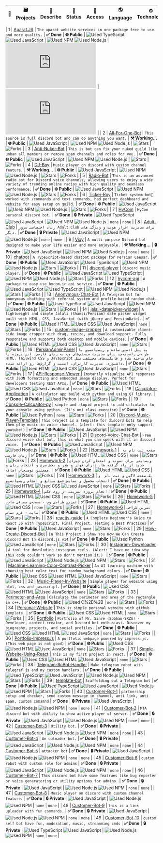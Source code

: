 | 🔢 | 🗃 Projects | 📖 Describe | 📡 Status | 🔐 Access | 🌎 Language | ⚙️ Technology | ⭐ Stars | 🖨 Forks |
| ----------- | ----------- | ----------- | ----------- | ----------- | ----------- | ----------- | ----------- | ----------- |

| 1 | [Aparat.JS](https://github.com/aparatjs/aparat.js) | `The aparat website services in one package free to use and more quality.` | **✅ Done** | **🌐 Public** | ![Used TypeScript](images/typescript.svg) ![Used JavaScript](images/javascript.svg) | ![Used NPM](images/npm.svg) ![Used Node.js](images/node.js.svg) | ![Stars](https://img.shields.io/github/stars/aparatjs/Aparat.JS?style=flat-square) | ![Forks](https://img.shields.io/github/forks/aparatjs/Aparat.JS?style=flat-square) |
| 2 | [All-For-One-Bot](https://github.com/Persian-Caesar/All-For-One-Bot) | `This source is full discord bot and can do anything you want.` | **⚒ Working...** | **🌐 Public** | ![Used JavaScript](images/javascript.svg) | ![Used NPM](images/npm.svg) ![Used Node.js](images/node.js.svg) | ![Stars](https://img.shields.io/github/stars/Persian-Caesar/All-For-One-Bot?style=flat-square) | ![Forks](https://img.shields.io/github/forks/Persian-Caesar/All-For-One-Bot?style=flat-square) |
| 3 | [Anti-Nuker-Bot](https://github.com/Persian-Caesar/Anti-Nuker-Bot) | `This is bot can fix your nuked guild like unban all members or remove spam channels and roles for you.` | **✅ Done** | **🌐 Public** | ![Used JavaScript](images/javascript.svg) | ![Used NPM](images/npm.svg) ![Used Node.js](images/node.js.svg) | ![Stars](https://img.shields.io/github/stars/Persian-Caesar/Anti-Nuker-Bot?style=flat-square) | ![Forks](https://img.shields.io/github/forks/Persian-Caesar/Anti-Nuker-Bot?style=flat-square) |
| 4 | [DJ-Boy](https://github.com/Persian-Caesar/DJ-Boy) | `Music player on discord with custom channel feature.` | **⚒ Working...** | **🌐 Public** | ![Used JavaScript](images/javascript.svg) | ![Used NPM](images/npm.svg) ![Used Node.js](images/node.js.svg) | ![Stars](https://img.shields.io/github/stars/Persian-Caesar/DJ-Boy?style=flat-square) | ![Forks](https://img.shields.io/github/forks/Persian-Caesar/DJ-Boy?style=flat-square) |
| 5 | [Radio-Bot](https://github.com/Persian-Caesar/Radio-Bot) | `This is an advanced radio bot for Discord voice channels, allowing users to enjoy a wide variety of trending online radios with high quality and seamless performance.` | **✅ Done** | **🌐 Public** | ![Used JavaScript](images/javascript.svg) | ![Used NPM](images/npm.svg) ![Used Node.js](images/node.js.svg) | ![Stars](https://img.shields.io/github/stars/Persian-Caesar/Radio-Bot?style=flat-square) | ![Forks](https://img.shields.io/github/forks/Persian-Caesar/Radio-Bot?style=flat-square) |
| 6 | [Ticker-Boy](https://github.com/Persian-Caesar/Ticker-Boy) | `Ticket system bot🎫 worked with /commands and text commands, had perfect dashboard and website for easy setup on guild.` | **✅ Done** | **🌐 Public** | ![Used JavaScript](images/javascript.svg) | ![Used NPM](images/npm.svg) ![Used Node.js](images/node.js.svg) | ![Stars](https://img.shields.io/github/stars/Persian-Caesar/Ticker-Boy?style=flat-square) | ![Forks](https://img.shields.io/github/forks/Persian-Caesar/Ticker-Boy?style=flat-square) |
| 7 | [HyCom](https://github.com/Persian-Caesar/HyCom) | `HyCom personal discord bot.` | **✅ Done** | **🔒 Private** | ![Used TypeScript](images/typescript.svg) ![Used JavaScript](images/javascript.svg) | ![Used NPM](images/npm.svg) ![Used Node.js](images/node.js.svg) | `none` | `none` |
| 8 | [Adult-Club](https://github.com/Persian-Caesar/Adult-Club) | `ربات اختصاصی سرور Adult Club برای مدیریت احراز هویت و ویژگی های دیگر.` | **✅ Done** | **🔒 Private** | ![Used JavaScript](images/javascript.svg) | ![Used NPM](images/npm.svg) ![Used Node.js](images/node.js.svg) | `none` | `none` |
| 9 | [Vixy](https://github.com/Persian-Caesar/Vixy) | `A multi-purpose Discord bot designed to make your life easier and more enjoyable.` | **⚒ Working...** | **🔒 Private** | ![Used JavaScript](images/javascript.svg) | ![Used NPM](images/npm.svg) ![Used Node.js](images/node.js.svg) | `none` | `none` |
| 10 | [chatbot](https://github.com/Persian-Caesar/chatbot) | `A TypeScript-based chatbot package for Persian Caesar.` | **✅ Done** | **🌐 Public** | ![Used JavaScript](images/javascript.svg) ![Used TypeScript](images/typescript.svg) | ![Used NPM](images/npm.svg) ![Used Node.js](images/node.js.svg) | ![Stars](https://img.shields.io/github/stars/Persian-Caesar/chatbot?style=flat-square) | ![Forks](https://img.shields.io/github/forks/Persian-Caesar/chatbot?style=flat-square) |
| 11 | [discord-player](https://github.com/Persian-Caesar/discord-player) | `Discord music player.` | **✅ Done** | **🌐 Public** | ![Used JavaScript](images/javascript.svg) ![Used TypeScript](images/typescript.svg) | ![Used NPM](images/npm.svg) ![Used Node.js](images/node.js.svg) | ![Stars](https://img.shields.io/github/stars/Persian-Caesar/discord-player?style=flat-square) | ![Forks](https://img.shields.io/github/forks/Persian-Caesar/discord-player?style=flat-square) |
| 12 | [hycom-api](https://github.com/Persian-Caesar/hycom-api) | `A package to easy use hycom.ir api service.` | **✅ Done** | **🌐 Public** | ![Used JavaScript](images/javascript.svg) ![Used TypeScript](images/typescript.svg) | ![Used NPM](images/npm.svg) ![Used Node.js](images/node.js.svg) | ![Stars](https://img.shields.io/github/stars/Persian-Caesar/hycom-api?style=flat-square) | ![Forks](https://img.shields.io/github/forks/Persian-Caesar/hycom-api?style=flat-square) |
| 13 | [Anonymous-Chat-Bot](https://github.com/Sobhan-SRZA/Anonymous-Chat-Bot) | `A Telegram bot for anonymous chatting with referral system and profile-based random chat.` | **✅ Done** | **🌐 Public** | ![Used TypeScript](images/typescript.svg) ![Used JavaScript](images/javascript.svg) | ![Used NPM](images/npm.svg) ![Used Node.js](images/node.js.svg) | ![Stars](https://img.shields.io/github/stars/Sobhan-SRZA/Anonymous-Chat-Bot?style=flat-square) | ![Forks](https://img.shields.io/github/forks/Sobhan-SRZA/Anonymous-Chat-Bot?style=flat-square) |
| 14 | [jalali-datepicker-widget](https://github.com/Sobhan-SRZA/jalali-datepicker-widget) | `A lightweight and simple Jalali (Shamsi/Persian) date picker widget built with HTML, CSS, JavaScript (with jQuery and PersianDate).` | **✅ Done** | **🌐 Public** | ![Used HTML](images/html.svg) ![Used CSS](images/css.svg) ![Used JavaScript](images/javascript.svg) | `none` | ![Stars](https://img.shields.io/github/stars/Sobhan-SRZA/jalali-datepicker-widget?style=flat-square) | ![Forks](https://img.shields.io/github/forks/Sobhan-SRZA/jalali-datepicker-widget?style=flat-square) |
| 15 | [custom-image-cropper](https://github.com/Sobhan-SRZA/custom-image-cropper) | `A customizable client-side image cropper with drag, resize, and download support. Fully responsive and supports both desktop and mobile devices.` | **✅ Done** | **🌐 Public** | ![Used HTML](images/html.svg) ![Used CSS](images/css.svg) ![Used JavaScript](images/javascript.svg) | `none` | ![Stars](https://img.shields.io/github/stars/Sobhan-SRZA/custom-image-cropper?style=flat-square) | ![Forks](https://img.shields.io/github/forks/Sobhan-SRZA/custom-image-cropper?style=flat-square) |
| 16 | [PersianAdminPanel](https://github.com/Sobhan-SRZA/PersianAdminPanel) | `یه پنل ادمین ساده و ریسپانسیو با طراحی راست‌به‌چپ برای مدیریت سیستم‌های وب به زبان فارسی. این پروژه با HTML، Tailwind CSS و JavaScript خام ساخته شده و قابلیت‌های مختلفی مثل داشبورد، مدیریت کاربران، امنیت و گزارش‌ها رو ارائه می‌ده.` | **✅ Done** | **🌐 Public** | ![Used HTML](images/html.svg) ![Used CSS](images/css.svg) ![Used JavaScript](images/javascript.svg) | `none` | ![Stars](https://img.shields.io/github/stars/Sobhan-SRZA/PersianAdminPanel?style=flat-square) | ![Forks](https://img.shields.io/github/forks/Sobhan-SRZA/PersianAdminPanel?style=flat-square) |
| 17 | [API-Response-Viewer](https://github.com/Sobhan-SRZA/API-Response-Viewer) | `Instantly visualize API responses with JSON formatting and embedded image display. Perfect for developers testing REST APIs.` | **✅ Done** | **🌐 Public** | ![Used HTML](images/html.svg) ![Used CSS](images/css.svg) ![Used JavaScript](images/javascript.svg) | `none` | ![Stars](https://img.shields.io/github/stars/Sobhan-SRZA/API-Response-Viewer?style=flat-square) | ![Forks](https://img.shields.io/github/forks/Sobhan-SRZA/API-Response-Viewer?style=flat-square) |
| 18 | [Calculator-Application](https://github.com/Sobhan-SRZA/Calculator-Application) | `A calculator app build with python and using QT library.` | **✅ Done** | **🌐 Public** | ![Used Python](images/python.svg) | `none` | ![Stars](https://img.shields.io/github/stars/Sobhan-SRZA/Calculator-Application?style=flat-square) | ![Forks](https://img.shields.io/github/forks/Sobhan-SRZA/Calculator-Application?style=flat-square) |
| 19 | [Console-Calcualtor-py](https://github.com/Sobhan-SRZA/Console-Calcualtor-py) | `simple and stupid project to add calculator to your console using python. (It's uni class exercise)` | **✅ Done** | **🌐 Public** | ![Used Python](images/python.svg) | `none` | ![Stars](https://img.shields.io/github/stars/Sobhan-SRZA/Console-Calcualtor-py?style=flat-square) | ![Forks](https://img.shields.io/github/forks/Sobhan-SRZA/Console-Calcualtor-py?style=flat-square) |
| 20 | [Discord-Music-Player-Template](https://github.com/Sobhan-SRZA/Discord-Music-Player-Template) | `This project is a template for discord bots to help them play music in voice channel. (alert: this template only support youtube!)` | **✅ Done** | **🌐 Public** | ![Used JavaScript](images/javascript.svg) | ![Used NPM](images/npm.svg) ![Used Node.js](images/node.js.svg) | ![Stars](https://img.shields.io/github/stars/Sobhan-SRZA/Discord-Music-Player-Template?style=flat-square) | ![Forks](https://img.shields.io/github/forks/Sobhan-SRZA/Discord-Music-Player-Template?style=flat-square) |
| 21 | [Discord-Voice-Chat-Bot](https://github.com/Sobhan-SRZA/Discord-Voice-Chat-Bot) | `Free discord voice chat bot, this is what you can speek with it in discord voice. ` | **✅ Done** | **🌐 Public** | ![Used JavaScript](images/javascript.svg) | ![Used NPM](images/npm.svg) ![Used Node.js](images/node.js.svg) | ![Stars](https://img.shields.io/github/stars/Sobhan-SRZA/Discord-Voice-Chat-Bot?style=flat-square) | ![Forks](https://img.shields.io/github/forks/Sobhan-SRZA/Discord-Voice-Chat-Bot?style=flat-square) |
| 22 | [Homework-1](https://github.com/Sobhan-SRZA/Homework-1) | ` صفحه ثبت نام به زبان فارسی` | **✅ Done** | **🌐 Public** | ![Used HTML](images/html.svg) ![Used CSS](images/css.svg) | `none` | ![Stars](https://img.shields.io/github/stars/Sobhan-SRZA/Homework-1?style=flat-square) | ![Forks](https://img.shields.io/github/forks/Sobhan-SRZA/Homework-1?style=flat-square) |
| 23 | [Homework-2](https://github.com/Sobhan-SRZA/Homework-2) | `وبسایتی برای نمونه و امتحان کردن چیزای جدید از یاد گرفته ها. دارای فوتر و هدر و بخش سرچ و انتخاب زبان و همچنین توضیحات اضافه.` | **✅ Done** | **🌐 Public** | ![Used HTML](images/html.svg) ![Used CSS](images/css.svg) | `none` | ![Stars](https://img.shields.io/github/stars/Sobhan-SRZA/Homework-2?style=flat-square) | ![Forks](https://img.shields.io/github/forks/Sobhan-SRZA/Homework-2?style=flat-square) |
| 24 | [Homework-3](https://github.com/Sobhan-SRZA/Homework-3) | `یک صفحه لاگین و ثبت نام  و انتخاب محصول و نمایش جمع مبالغ و انجام ریسپانسیو` | **✅ Done** | **🌐 Public** | ![Used HTML](images/html.svg) ![Used CSS](images/css.svg) ![Used JavaScript](images/javascript.svg) | `none` | ![Stars](https://img.shields.io/github/stars/Sobhan-SRZA/Homework-3?style=flat-square) | ![Forks](https://img.shields.io/github/forks/Sobhan-SRZA/Homework-3?style=flat-square) |
| 25 | [Homework-4](https://github.com/Sobhan-SRZA/Homework-4) | `انجام پروزه تمرینی از روی عکس` | **✅ Done** | **🌐 Public** | ![Used HTML](images/html.svg) ![Used CSS](images/css.svg) | `none` | ![Stars](https://img.shields.io/github/stars/Sobhan-SRZA/Homework-4?style=flat-square) | ![Forks](https://img.shields.io/github/forks/Sobhan-SRZA/Homework-4?style=flat-square) |
| 26 | [Homework-5](https://github.com/Sobhan-SRZA/Homework-5) | `تمرین طراحی وب - صفحه‌ی معرفی ساده` | **✅ Done** | **🌐 Public** | ![Used HTML](images/html.svg) ![Used CSS](images/css.svg) | `none` | ![Stars](https://img.shields.io/github/stars/Sobhan-SRZA/Homework-5?style=flat-square) | ![Forks](https://img.shields.io/github/forks/Sobhan-SRZA/Homework-5?style=flat-square) |
| 27 | [Homework-6](https://github.com/Sobhan-SRZA/Homework-6) | `تمرین طراحی سایت - فرم تماس` | **✅ Done** | **🌐 Public** | ![Used HTML](images/html.svg) ![Used CSS](images/css.svg) | `none` | ![Stars](https://img.shields.io/github/stars/Sobhan-SRZA/Homework-6?style=flat-square) | ![Forks](https://img.shields.io/github/forks/Sobhan-SRZA/Homework-6?style=flat-square) |
| 28 | [reactjs-guide](https://github.com/Sobhan-SRZA/reactjs-guide) | `A Complete Beginner's Guide to React JS with TypeScript, Final Project, Testing & Best Practices` | **✅ Done** | **🌐 Public** | ![Used JavaScript](images/javascript.svg) | `none` | ![Stars](https://img.shields.io/github/stars/Sobhan-SRZA/reactjs-guide?style=flat-square) | ![Forks](https://img.shields.io/github/forks/Sobhan-SRZA/reactjs-guide?style=flat-square) |
| 29 | [How-Create-Discord-Bot](https://github.com/Sobhan-SRZA/How-Create-Discord-Bot) | `In This Project I Show You How We Can Create Discord Bot In discord.js v14` | **✅ Done** | **🌐 Public** | ![Used Python](images/python.svg) ![Used JavaScript](images/javascript.svg) | `none` | ![Stars](https://img.shields.io/github/stars/Sobhan-SRZA/How-Create-Discord-Bot?style=flat-square) | ![Forks](https://img.shields.io/github/forks/Sobhan-SRZA/How-Create-Discord-Bot?style=flat-square) |
| 30 | [Instagram-Downloader](https://github.com/Sobhan-SRZA/Instagram-Downloader) | `A tool for downloding instagram reels. (Alert: I have no idea why this code couldn't work so don't mention it.) ` | **✅ Done** | **🌐 Public** | ![Used JavaScript](images/javascript.svg) | ![Used Node.js](images/node.js.svg) ![Used NPM](images/npm.svg) | ![Stars](https://img.shields.io/github/stars/Sobhan-SRZA/Instagram-Downloader?style=flat-square) | ![Forks](https://img.shields.io/github/forks/Sobhan-SRZA/Instagram-Downloader?style=flat-square) |
| 31 | [Machine-Learning-Color-Contrast-Picker](https://github.com/Sobhan-SRZA/Machine-Learning-Color-Contrast-Picker) | `An AI learning machine with choosing best color text for random background colors.` | **✅ Done** | **🌐 Public** | ![Used CSS](images/css.svg) ![Used HTML](images/html.svg) ![Used JavaScript](images/javascript.svg) | `none` | ![Stars](https://img.shields.io/github/stars/Sobhan-SRZA/Machine-Learning-Color-Contrast-Picker?style=flat-square) | ![Forks](https://img.shields.io/github/forks/Sobhan-SRZA/Machine-Learning-Color-Contrast-Picker?style=flat-square) |
| 32 | [Music-Player-In-Website](https://github.com/Sobhan-SRZA/Music-Player-In-Website) | `Simple player for website using html, css and javascript.` | **✅ Done** | **🌐 Public** | ![Used CSS](images/css.svg) ![Used HTML](images/html.svg) ![Used JavaScript](images/javascript.svg) | `none` | ![Stars](https://img.shields.io/github/stars/Sobhan-SRZA/Music-Player-In-Website?style=flat-square) | ![Forks](https://img.shields.io/github/forks/Sobhan-SRZA/Music-Player-In-Website?style=flat-square) |
| 33 | [Perimeter-and-Area](https://github.com/Sobhan-SRZA/Perimeter-and-Area) | `Calculate the perimeter and area of the rectangle in c++.` | **✅ Done** | **🌐 Public** | ![Used C%2B%2B](images/c%2b%2b.svg) | `none` | ![Stars](https://img.shields.io/github/stars/Sobhan-SRZA/Perimeter-and-Area?style=flat-square) | ![Forks](https://img.shields.io/github/forks/Sobhan-SRZA/Perimeter-and-Area?style=flat-square) |
| 34 | [Personal-Website](https://github.com/Sobhan-SRZA/Personal-Website) | `This is simple personal website with github template.` | **✅ Done** | **🌐 Public** | ![Used CSS](images/css.svg) ![Used HTML](images/html.svg) | `none` | ![Stars](https://img.shields.io/github/stars/Sobhan-SRZA/Personal-Website?style=flat-square) | ![Forks](https://img.shields.io/github/forks/Sobhan-SRZA/Personal-Website?style=flat-square) |
| 35 | [Portfolio](https://github.com/Sobhan-SRZA/Portfolio) | `Portfolio of Mr. Sinre (Sobhan-SRZA) - Developer, content creator, and Discord bot enthusiast. Discover my biography, projects, and social profiles.` | **✅ Done** | **🌐 Public** | ![Used CSS](images/css.svg) ![Used HTML](images/html.svg) ![Used JavaScript](images/javascript.svg) | `none` | ![Stars](https://img.shields.io/github/stars/Sobhan-SRZA/Portfolio?style=flat-square) | ![Forks](https://img.shields.io/github/forks/Sobhan-SRZA/Portfolio?style=flat-square) |
| 36 | [Portfolio-ImpressJs](https://github.com/Sobhan-SRZA/Portfolio-ImpressJs) | `A portfolio webpage powered by impress.js. (This web page is not good)` | **✅ Done** | **🌐 Public** | ![Used CSS](images/css.svg) ![Used HTML](images/html.svg) ![Used JavaScript](images/javascript.svg) | `none` | ![Stars](https://img.shields.io/github/stars/Sobhan-SRZA/Portfolio-ImpressJs?style=flat-square) | ![Forks](https://img.shields.io/github/forks/Sobhan-SRZA/Portfolio-ImpressJs?style=flat-square) |
| 37 | [Simple-Website-Using-React](https://github.com/Sobhan-SRZA/Simple-Website-Using-React) | `This is my first project in react.` | **✅ Done** | **🌐 Public** | ![Used CSS](images/css.svg) ![Used HTML](images/html.svg) ![Used JavaScript](images/javascript.svg) | `none` | ![Stars](https://img.shields.io/github/stars/Sobhan-SRZA/Simple-Website-Using-React?style=flat-square) | ![Forks](https://img.shields.io/github/forks/Sobhan-SRZA/Simple-Website-Using-React?style=flat-square) |
| 38 | [Telegram-RoBot-Handler](https://github.com/Sobhan-SRZA/Telegram-RoBot-Handler) | `Make telegram robot with telegraf.js and my custom handlers.` | **✅ Done** | **🌐 Public** | ![Used TypeScript](images/typescript.svg) ![Used JavaScript](images/javascript.svg) | ![Used Node.js](images/node.js.svg) ![Used NPM](images/npm.svg) | ![Stars](https://img.shields.io/github/stars/Sobhan-SRZA/Telegram-RoBot-Handler?style=flat-square) | ![Forks](https://img.shields.io/github/forks/Sobhan-SRZA/Telegram-RoBot-Handler?style=flat-square) |
| 39 | [template-bot](https://github.com/Sobhan-SRZA/template-bot) | `Scaffolding out a Telegram bot` | **✅ Done** | **🌐 Public** | ![Used TypeScript](images/typescript.svg) ![Used JavaScript](images/javascript.svg) | ![Used Node.js](images/node.js.svg) ![Used NPM](images/npm.svg) | ![Stars](https://img.shields.io/github/stars/Sobhan-SRZA/template-bot?style=flat-square) | ![Forks](https://img.shields.io/github/forks/Sobhan-SRZA/template-bot?style=flat-square) |
| 40 | [Customer-Bot-1](https://github.com/Sobhan-SRZA/Customer-Bot-1) | `partnership setup and checker, send custom message in channel, anti link, anti spam, custom comamnd` | **✅ Done** | **🔒 Private** | ![Used JavaScript](images/javascript.svg) | ![Used Node.js](images/node.js.svg) ![Used NPM](images/npm.svg) | `none` | `none` |
| 41 | [Customer-Bot-2](https://github.com/Sobhan-SRZA/Customer-Bot-2) | `MTA discord bot with ability to show active player of server.` | **✅ Done** | **🔒 Private** | ![Used JavaScript](images/javascript.svg) | ![Used Node.js](images/node.js.svg) ![Used NPM](images/npm.svg) | `none` | `none` |
| 42 | [Customer-Bot-3](https://github.com/Sobhan-SRZA/Customer-Bot-3) | `Utility bot.` | **✅ Done** | **🔒 Private** | ![Used JavaScript](images/javascript.svg) | ![Used Node.js](images/node.js.svg) ![Used NPM](images/npm.svg) | `none` | `none` |
| 43 | [Customer-Bot-4](https://github.com/Sobhan-SRZA/Customer-Bot-4) | `An uploader bot.` | **✅ Done** | **🔒 Private** | ![Used JavaScript](images/javascript.svg) | ![Used Node.js](images/node.js.svg) ![Used NPM](images/npm.svg) | `none` | `none` |
| 44 | [Customer-Bot-5](https://github.com/Sobhan-SRZA/Customer-Bot-5) | `attacker bot` | **✅ Done** | **🔒 Private** | ![Used JavaScript](images/javascript.svg) | ![Used Node.js](images/node.js.svg) ![Used NPM](images/npm.svg) | `none` | `none` |
| 45 | [Customer-Bot-6](https://github.com/Sobhan-SRZA/Customer-Bot-6) | `custom robot with custom role for admins` | **✅ Done** | **🔒 Private** | ![Used JavaScript](images/javascript.svg) | ![Used Node.js](images/node.js.svg) ![Used NPM](images/npm.svg) | `none` | `none` |
| 46 | [Customer-Bot-7](https://github.com/Sobhan-SRZA/Customer-Bot-7) | `This discord bot have some featrues like bug reporter or voice generatoring or utility options for admins.` | **✅ Done** | **🔒 Private** | ![Used JavaScript](images/javascript.svg) | ![Used Node.js](images/node.js.svg) ![Used NPM](images/npm.svg) | `none` | `none` |
| 47 | [Customer-Bot-8](https://github.com/Sobhan-SRZA/Customer-Bot-8) | `Music player on discord with custom channel feature.` | **✅ Done** | **🔒 Private** | ![Used JavaScript](images/javascript.svg) | ![Used Node.js](images/node.js.svg) ![Used NPM](images/npm.svg) | `none` | `none` |
| 48 | [Customer-Bot-9](https://github.com/Sobhan-SRZA/Customer-Bot-9) | `this is a link uploader with fun commands.` | **✅ Done** | **🔒 Private** | ![Used JavaScript](images/javascript.svg) | ![Used Node.js](images/node.js.svg) ![Used NPM](images/npm.svg) | `none` | `none` |
| 49 | [Customer-Bot-10](https://github.com/Sobhan-SRZA/Customer-Bot-10) | `custom self bot have fun, moderation, music, streamming cmds` | **✅ Done** | **🔒 Private** | ![Used TypeScript](images/typescript.svg) ![Used JavaScript](images/javascript.svg) | ![Used Node.js](images/node.js.svg) ![Used NPM](images/npm.svg) | `none` | `none` |
